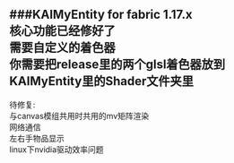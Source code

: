 ###KAIMyEntity for fabric 1.17.x     
核心功能已经修好了    
需要自定义的着色器     
你需要把release里的两个glsl着色器放到KAIMyEntity里的Shader文件夹里       
--------------------------      
待修复:     
与canvas模组共用时共用的mv矩阵渲染        
网络通信       
左右手物品显示           
linux下nvidia驱动效率问题      

